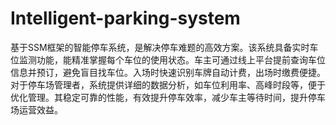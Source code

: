# Intelligent-parking-system
基于SSM框架的智能停车系统，是解决停车难题的高效方案。该系统具备实时车位监测功能，能精准掌握每个车位的使用状态。车主可通过线上平台提前查询车位信息并预订，避免盲目找车位。入场时快速识别车牌自动计费，出场时缴费便捷。对于停车场管理者，系统提供详细的数据分析，如车位利用率、高峰时段等，便于优化管理。其稳定可靠的性能，有效提升停车效率，减少车主等待时间，提升停车场运营效益。 
